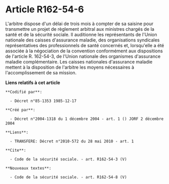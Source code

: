 # Article R162-54-6

L'arbitre dispose d'un délai de trois mois à compter de sa saisine pour transmettre un projet de règlement arbitral aux
ministres chargés de la santé et de la sécurité sociale. Il auditionne les représentants de l'Union nationale des caisses
d'assurance maladie, des organisations syndicales représentatives des professionnels de santé concernés et, lorsqu'elle a été
associée à la négociation de la convention conformément aux dispositions de l'article R. 162-54-3, de l'Union nationale des
organismes d'assurance maladie complémentaire. Les caisses nationales d'assurance maladie mettent à la disposition de
l'arbitre les moyens nécessaires à l'accomplissement de sa mission.

**Liens relatifs à cet article**

	**Codifié par**:

	  - Décret n°85-1353 1985-12-17

	**Créé par**:

	  - Décret n°2004-1318 du 1 décembre 2004 - art. 1 () JORF 2 décembre 2004

	**Liens**:

	  - TRANSFERE: Décret n°2010-572 du 28 mai 2010 - art. 1

	**Cite**:

	  - Code de la sécurité sociale. - art. R162-54-3 (V)

	**Nouveaux textes**:

	  - Code de la sécurité sociale. - art. R162-54-8 (V)
